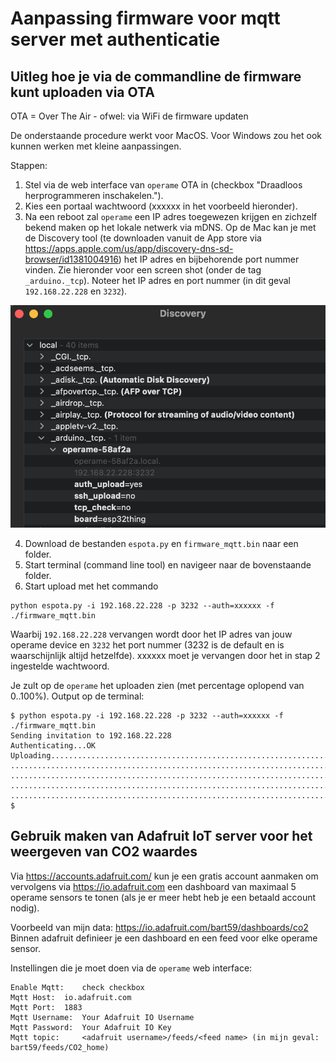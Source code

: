 # Aanpassing firmware voor mqtt server met authenticatie

## Uitleg hoe je via de commandline de firmware kunt uploaden via OTA

OTA = Over The Air - ofwel: via WiFi de firmware updaten

De onderstaande procedure werkt voor MacOS. Voor Windows zou het ook kunnen werken met kleine aanpassingen.


Stappen:
1. Stel via de web interface van ```operame``` OTA in (checkbox "Draadloos herprogrammeren inschakelen.").
2. Kies een portaal wachtwoord (xxxxxx in het voorbeeld hieronder).
3. Na een reboot zal ```operame``` een IP adres toegewezen krijgen en zichzelf bekend maken op het lokale netwerk via mDNS. Op de Mac kan je met de Discovery tool (te downloaden vanuit de App store via https://apps.apple.com/us/app/discovery-dns-sd-browser/id1381004916) het IP adres en bijbehorende port nummer vinden. Zie hieronder voor een screen shot (onder de tag ```_arduino._tcp```). Noteer het IP adres en port nummer (in dit geval ```192.168.22.228``` en ```3232```).

![Discovery Tool](Discovery_tool.png?raw=true "Discovery tool output")

4. Download de bestanden ```espota.py``` en ```firmware_mqtt.bin``` naar een folder.
5. Start terminal (command line tool) en navigeer naar de bovenstaande folder.
6. Start upload met het commando

````
python espota.py -i 192.168.22.228 -p 3232 --auth=xxxxxx -f ./firmware_mqtt.bin 
````

Waarbij ```192.168.22.228``` vervangen wordt door het IP adres van jouw operame device en ```3232``` het port nummer (3232 is de default en is waarschijnlijk altijd hetzelfde). xxxxxx moet je vervangen door het in stap 2 ingestelde wachtwoord.

Je zult op de ```operame``` het uploaden zien (met percentage oplopend van 0..100%). Output op de terminal:
````
$ python espota.py -i 192.168.22.228 -p 3232 --auth=xxxxxx -f ./firmware_mqtt.bin 
Sending invitation to 192.168.22.228 
Authenticating...OK
Uploading.........................................................................................................
..................................................................................................................
..................................................................................................................
..................................................................................................................
.....................................................................................................
$ 
````

## Gebruik maken van Adafruit IoT server voor het weergeven van CO2 waardes

Via https://accounts.adafruit.com/ kun je een gratis account aanmaken om vervolgens via https://io.adafruit.com een dashboard van maximaal 5 operame sensors te tonen (als je er meer hebt heb je een betaald account nodig).

Voorbeeld van mijn data: https://io.adafruit.com/bart59/dashboards/co2
Binnen adafruit definieer je een dashboard en een feed voor elke operame sensor.

Instellingen die je moet doen via de ```operame``` web interface:

````
Enable Mqtt: 	check checkbox
Mqtt Host:	io.adafruit.com
Mqtt Port:	1883
Mqtt Username: 	Your Adafruit IO Username
Mqtt Password:	Your Adafruit IO Key
Mqtt topic: 	<adafruit username>/feeds/<feed name> (in mijn geval: bart59/feeds/CO2_home)
````

